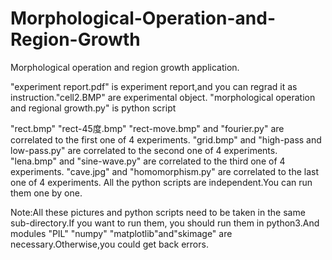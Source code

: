 # Morphological-Operation-and-Region-Growth
Morphological operation and region growth application.

"experiment report.pdf" is experiment report,and you can regrad it as instruction."cell2.BMP" are experimental object. "morphological operation and regional growth.py" is python script

"rect.bmp" "rect-45度.bmp" "rect-move.bmp" and "fourier.py" are correlated to the first one of 4 experiments. "grid.bmp" and "high-pass and low-pass.py" are correlated to the second one of 4 experiments. "lena.bmp" and "sine-wave.py" are correlated to the third one of 4 experiments. "cave.jpg" and "homomorphism.py" are correlated to the last one of 4 experiments. All the python scripts are independent.You can run them one by one.

Note:All these pictures and python scripts need to be taken in the same sub-directory.If you want to run them, you should run them in python3.And modules "PIL" "numpy" "matplotlib"and"skimage" are necessary.Otherwise,you could get back errors.
